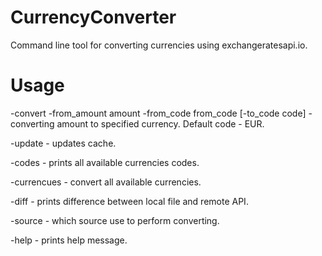 # CurrencyConverter
Command line tool for converting currencies using exchangeratesapi.io.
# Usage
-convert -from_amount amount -from_code from_code [-to_code code] - converting amount to specified currency. Default code - EUR.

-update - updates cache.

-codes - prints all available currencies codes.

-currencues - convert all available currencies.

-diff - prints difference between local file and remote API.

-source - which source use to perform converting.

-help - prints help message.